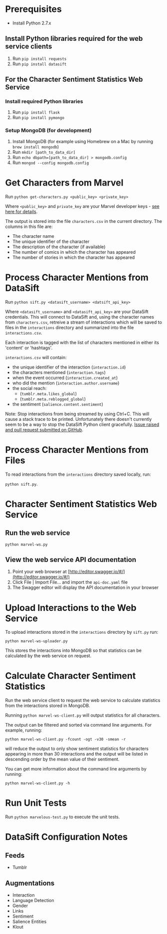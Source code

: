# Prerequisites
* Install Python 2.7.x

## Install Python libraries required for the web service clients
1. Run `pip install requests`
2. Run `pip install datasift`

## For the Character Sentiment Statistics Web Service

### Install required Python libraries
1. Run `pip install flask`
2. Run `pip install pymongo`

### Setup MongoDB (for development)
1. Install MongoDB (for example using Homebrew on a Mac by running `brew install mongodb`)
2. Run `mkdir [path_to_data_dir]`
3. Run `echo dbpath=[path_to_data_dir] > mongodb.config`
4. Run `mongod --config mongodb.config`

# Get Characters from Marvel

Run `python get-characters.py <public_key> <private_key>`

Where `<public_key>` and `private_key` are your Marvel developer keys -
  [see here for details](http://developer.marvel.com/signup).

The output is stored into the file `characters.csv` in the current directory.
The columns in this file are:

* The character name
* The unique identifier of the character
* The description of the character (if available)
* The number of comics in which the character has appeared
* The number of stories in which the character has appeared

# Process Character Mentions from DataSift

Run `python sift.py <datasift_username> <datsift_api_key>`

Where `<datasift_username>` and `<datasift_api_key>` are your DataSift
credentials. This will connect to DataSift and, using the character names from `characters.csv`, retreive a stream of interactions
which will be saved to files in the `interactions` directory and summarized into the file `interactions.csv`.

Each interaction is tagged with the list of characters mentioned in either its
'content' or 'hashtags'.

`interactions.csv` will contain:

* the unique identifier of the interaction (`interaction.id`)
* the characters mentioned (`interaction.tags`)
* when the event occurred (`interaction.created_at`)
* who did the mention (`interaction.author.username`)
* the social reach:
  * (`tumblr.meta.likes_global`)
  * (`tumblr.meta.reblogged_global`)
* the sentiment (`salience.content.sentiment`)

Note: Stop interactions from being streamed by using Ctrl+C. This will cause a
stack trace to be printed. Unfortunately
there doesn't currently seem to be a way to stop the DataSift Python client
gracefully. [Issue raised and pull request submitted on GitHub](https://github.com/datasift/datasift-python/pull/55).

# Process Character Mentions from Files
To read interactions from the `interactions` directory saved locally, run:

`python sift.py`.

# Character Sentiment Statistics Web Service
## Run the web service

`python marvel-ws.py`

## View the web service API documentation
1. Point your web browser at [http://editor.swagger.io/#/](http://editor.swagger.io/#/)
2. Click File | Import File... and import the  `api-doc.yaml` file
3. The Swagger editor will display the API documentation in your browser

# Upload Interactions to the Web Service
To upload interactions stored in the `interactions` directory by `sift.py` run:

`python marvel-ws-uploader.py`

This stores the interactions into MongoDB so that statistics can be calculated by the web service on request.

# Calculate Character Sentiment Statistics
Run the web service client to request the web service to calculate statistics from the interactions stored in MongoDB.

Running `python marvel-ws-client.py` will output statistics for all characters.

The output can be filtered and sorted via command line arguments. For example, running:

`python marvel-ws-client.py -fcount -ogt -v30 -smean -r`

will reduce the output to only show sentiment statistics for characters appearing in more than 30 interactions and the output will be listed in descending order by the mean value of their sentiment.

You can get more information about the command line arguments by running:

`python marvel-ws-client.py -h`

# Run Unit Tests
Run `python marvelous-test.py` to execute the unit tests.

# DataSift Configuration Notes
## Feeds
* Tumblr

## Augmentations
* Interaction
* Language Detection
* Gender
* Links
* Sentiment
* Salience Entities
* Klout
